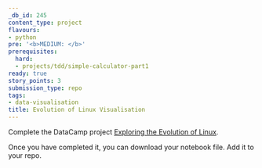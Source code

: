 ```yaml
---
_db_id: 245
content_type: project
flavours:
- python
pre: '<b>MEDIUM: </b>'
prerequisites:
  hard:
  - projects/tdd/simple-calculator-part1
ready: true
story_points: 3
submission_type: repo
tags:
- data-visualisation
title: Evolution of Linux Visualisation
---
```


Complete the DataCamp project
[Exploring the Evolution of Linux](https://www.datacamp.com/projects/111).

Once you have completed it, you can download your notebook file. Add it to your repo.